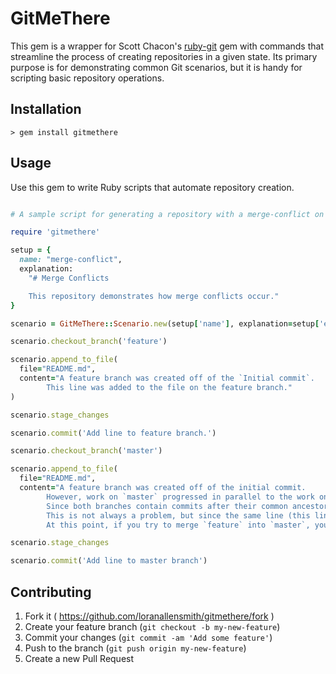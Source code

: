 # GitMeThere

This gem is a wrapper for Scott Chacon's [ruby-git](https://github.com/schacon/ruby-git) gem with commands that streamline the process of creating repositories in a given state.  Its primary purpose is for demonstrating common Git scenarios, but it is handy for scripting basic repository operations.

## Installation

```
> gem install gitmethere
```

## Usage

Use this gem to write Ruby scripts that automate repository creation.

```ruby

# A sample script for generating a repository with a merge-conflict on the horizon.

require 'gitmethere'

setup = {
  name: "merge-conflict",
  explanation:
    "# Merge Conflicts

    This repository demonstrates how merge conflicts occur."
}

scenario = GitMeThere::Scenario.new(setup['name'], explanation=setup['explanation'])

scenario.checkout_branch('feature')

scenario.append_to_file(
  file="README.md",
  content="A feature branch was created off of the `Initial commit`.
        This line was added to the file on the feature branch."
)

scenario.stage_changes

scenario.commit('Add line to feature branch.')

scenario.checkout_branch('master')

scenario.append_to_file(
  file="README.md",
  content="A feature branch was created off of the initial commit.
        However, work on `master` progressed in parallel to the work on `feature`.
        Since both branches contain commits after their common ancestor, the `master` and `feature` branches have now diverged.
        This is not always a problem, but since the same line (this line) was modified on both branches, Git does not know which version is the correct one.
        At this point, if you try to merge `feature` into `master`, you will encounter a merge conflict.")

scenario.stage_changes

scenario.commit('Add line to master branch')

```

## Contributing

1. Fork it ( https://github.com/loranallensmith/gitmethere/fork )
2. Create your feature branch (`git checkout -b my-new-feature`)
3. Commit your changes (`git commit -am 'Add some feature'`)
4. Push to the branch (`git push origin my-new-feature`)
5. Create a new Pull Request
